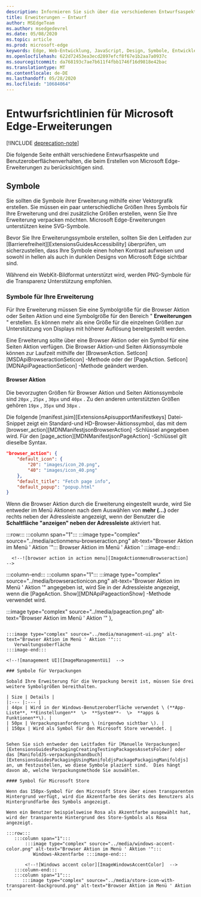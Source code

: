 ```yaml
---
description: Informieren Sie sich über die verschiedenen Entwurfsaspekte und das Benutzeroberflächenverhalten, die beim Erstellen von Microsoft Edge-Erweiterungen zu berücksichtigen sind.
title: Erweiterungen – Entwurf
author: MSEdgeTeam
ms.author: msedgedevrel
ms.date: 05/08/2020
ms.topic: article
ms.prod: microsoft-edge
keywords: Edge, Web-Entwicklung, JavaScript, Design, Symbole, Entwickler
ms.openlocfilehash: 622d72453ea3ecd2897efcf8f67e1b2aa7a0937c
ms.sourcegitcommit: da768193c7ae7b611f4fbb1746f16d9818e42bac
ms.translationtype: MT
ms.contentlocale: de-DE
ms.lasthandoff: 05/28/2020
ms.locfileid: "10684064"
---
```

# Entwurfsrichtlinien für Microsoft Edge-Erweiterungen  

[!INCLUDE [deprecation-note](../includes/deprecation-note.md)]  

Die folgende Seite enthält verschiedene Entwurfsaspekte und Benutzeroberflächenverhalten, die beim Erstellen von Microsoft Edge-Erweiterungen zu berücksichtigen sind.  

## Symbole  

Sie sollten die Symbole ihrer Erweiterung mithilfe einer Vektorgrafik erstellen.  Sie müssen ein paar unterschiedliche Größen Ihres Symbols für Ihre Erweiterung und drei zusätzliche Größen erstellen, wenn Sie Ihre Erweiterung verpacken möchten.  Microsoft Edge-Erweiterungen unterstützen keine SVG-Symbole.  

Bevor Sie Ihre Erweiterungssymbole erstellen, sollten Sie den Leitfaden zur [Barrierefreiheit][ExtensionsGuidesAccessibility] überprüfen, um sicherzustellen, dass Ihre Symbole einen hohen Kontrast aufweisen und sowohl in hellen als auch in dunklen Designs von Microsoft Edge sichtbar sind.  

Während ein WebKit-Bildformat unterstützt wird, werden PNG-Symbole für die Transparenz Unterstützung empfohlen.  

### Symbole für Ihre Erweiterung  

Für Ihre Erweiterung müssen Sie eine Symbolgröße für die Browser Aktion oder Seiten Aktion und eine Symbolgröße für den Bereich " **Erweiterungen** " erstellen.  Es können mehr als eine Größe für die einzelnen Größen zur Unterstützung von Displays mit höherer Auflösung bereitgestellt werden.  

Eine Erweiterung sollte über eine Browser Aktion oder ein Symbol für eine Seiten Aktion verfügen.  Die Browser Aktion-und Seiten Aktionssymbole können zur Laufzeit mithilfe der [BrowserAction. SetIcon][MSDApiBrowseractionSeticon] -Methode oder der [PageAction. SetIcon][MDNApiPageactionSeticon] -Methode geändert werden.  

#### Browser Aktion  

Die bevorzugten Größen für Browser Aktion und Seiten Aktionssymbole sind `20px` , `25px` , `30px` und `40px` .  Zu den anderen unterstützten Größen gehören `19px` , `35px` und `38px` .  

Die folgende [manifest.jsim][ExtensionsApisupportManifestkeys] Datei-Snippet zeigt ein Standard-und HD-Browser-Aktionssymbol, das mit dem [browser_action][MDNManifestjsonBrowserAction] -Schlüssel angegeben wird.  Für den [page_action][MDNManifestjsonPageAction] -Schlüssel gilt dieselbe Syntax.  

```json
"browser_action": {
    "default_icon": {
        "20": "images/icon_20.png",
        "40": "images/icon_40.png"
    },
    "default_title": "Fetch page info",
    "default_popup": "popup.html"
}
```  

Wenn die Browser Aktion durch die Erweiterung eingestellt wurde, wird Sie entweder im Menü Aktionen nach dem Auswählen von **mehr (...)** oder rechts neben der Adressleiste angezeigt, wenn der Benutzer die **Schaltfläche "anzeigen" neben der Adressleiste** aktiviert hat.  

:::row:::
   :::column span="1":::
      :::image type="complex" source="../media/actionmenu-browseraction.png" alt-text="Browser Aktion im Menü ' Aktion '":::
         Browser Aktion im Menü ' Aktion ' :::image-end:::
      
      <!--![browser action in action menu][ImageActionmenuBrowseraction]  -->  
   :::column-end:::
   :::column span="1":::
      :::image type="complex" source="../media/browseractionicon.png" alt-text="Browser Aktion im Menü ' Aktion '" angegeben ist, wird Sie in der Adressleiste angezeigt, wenn die [PageAction. Show][MDNApiPageactionShow] -Methode verwendet wird.  

:::image type="complex" source="../media/pageaction.png" alt-text="Browser Aktion im Menü ' Aktion '"
},
```  

:::image type="complex" source="../media/management-ui.png" alt-text="Browser Aktion im Menü ' Aktion '":::
   Verwaltungsoberfläche
:::image-end:::

<!--![management UI][ImageManagementUi]  -->  

### Symbole für Verpackungen  

Sobald Ihre Erweiterung für die Verpackung bereit ist, müssen Sie drei weitere Symbolgrößen bereithalten.  

| Size | Details |  
|:--- |:--- |  
| 44px | Wird in der Windows-Benutzeroberfläche verwendet \ (**App-Liste**, **Einstellungen**  \>  **System**-  \>  **apps & Funktionen**\). |  
| 50px | Verpackungsanforderung \ (nirgendwo sichtbar \). |  
| 150px | Wird als Symbol für den Microsoft Store verwendet. |  


Sehen Sie sich entweder den Leitfaden für [Manuelle Verpackungen][ExtensionsGuidesPackagingCreatingTestingPackagesAssetsFolder] oder das [ManifoldJS-verpackungshandbuch][ExtensionsGuidesPackagingUsingManifoldjsPackagePackagingManifoldjs] an, um festzustellen, wo diese Symbole plaziert sind.  Dies hängt davon ab, welche Verpackungsmethode Sie auswählen.  

#### Symbol für Microsoft Store  

Wenn das 150px-Symbol für den Microsoft Store über einen transparenten Hintergrund verfügt, wird die Akzentfarbe des Geräts des Benutzers als Hintergrundfarbe des Symbols angezeigt.  

Wenn ein Benutzer beispielsweise Rosa als Akzentfarbe ausgewählt hat, wird der transparente Hintergrund des Store-Symbols als Rosa angezeigt.  

:::row:::
   :::column span="1":::
       :::image type="complex" source="../media/windows-accent-color.png" alt-text="Browser Aktion im Menü ' Aktion '":::
          Windows-Akzentfarbe :::image-end:::
       
       <!--![Windows accent color][ImageWindowsAccentColor]  -->  
   :::column-end:::
   :::column span="1":::
      :::image type="complex" source="../media/store-icon-with-transparent-background.png" alt-text="Browser Aktion im Menü ' Aktion '"  
